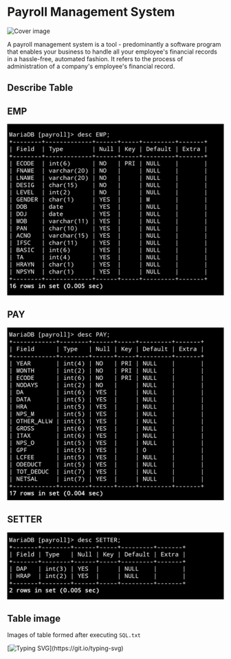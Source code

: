 # Payroll Management System
![Cover image](https://user-images.githubusercontent.com/75106252/118389322-1ff4c400-b647-11eb-8dea-8cf59eebe9a6.png)

A payroll management system is a tool - predominantly a software program that enables your business to handle all your employee's financial records in a hassle-free, automated fashion. It refers to the process of administration of a company's employee's financial record.

## Describe Table 

## EMP 
![emp table](https://raw.githubusercontent.com/S2Sofficial/payroll-management/master/EMP.jpg)

## PAY 
![pay](https://raw.githubusercontent.com/S2Sofficial/payroll-management/master/PAY.jpg)

##  SETTER 
![setter](https://raw.githubusercontent.com/S2Sofficial/payroll-management/master/SETTER.jpg)

## Table image 
 Images of table formed after executing ```SQL.txt```

[![Typing SVG](https://readme-typing-svg.herokuapp.com?font=Macondo&center=true&vCenter=true&lines=Thank+you+for+visiting+this+page;Unleash+your+Creativity!)](https://git.io/typing-svg)


